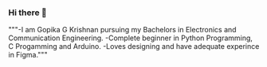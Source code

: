### Hi there 👋
"""-I am Gopika G Krishnan pursuing my Bachelors in Electronics and Communication Engineering. 
-Complete beginner in Python Programming, C Progamming and Arduino.
-Loves designing and have adequate experince in Figma."""

